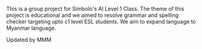 This is a group project for Simbolo's AI Level 1 Class. 
The theme of this project is educational and we aimed to resolve grammar and spelling checker targeting upto c1 level ESL students. We aim to expand language to Myanmar language. 

Updated by MMM